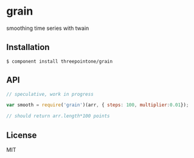
# grain

  smoothing time series with twain

## Installation

    $ component install threepointone/grain

## API

```js 
// speculative, work in progress

var smooth = require('grain')(arr, { steps: 100, multiplier:0.01});

// should return arr.length*100 points


```

## License

  MIT
